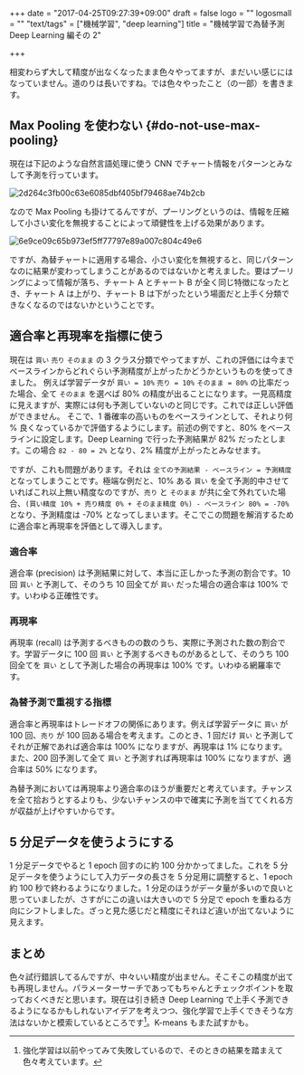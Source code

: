 +++
date = "2017-04-25T09:27:39+09:00"
draft = false
logo = ""
logosmall = ""
"text/tags" = ["機械学習", "deep learning"]
title = "機械学習で為替予測 Deep Learning 編その 2"

+++

相変わらず大して精度が出なくなったまま色々やってますが、まだいい感じにはなっていません。道のりは長いですね。では色々やったこと（の一部）を書きます。

## Max Pooling を使わない {#do-not-use-max-pooling}

現在は下記のような自然言語処理に使う CNN でチャート情報をパターンとみなして予測を行っています。

![2d264c3fb00c63e6085dbf405bf79468ae74b2cb](/image/2d264c3fb00c63e6085dbf405bf79468ae74b2cb.gif)

なので Max Pooling も掛けてるんですが、プーリングというのは、情報を圧縮して小さい変化を無視することによって頑健性を上げる効果があります。

![6e9ce09c65b973ef5ff77797e89a007c804c49e6](/image/6e9ce09c65b973ef5ff77797e89a007c804c49e6.jpg)

ですが、為替チャートに適用する場合、小さい変化を無視すると、同じパターンなのに結果が変わってしまうことがあるのではないかと考えました。要はプーリングによって情報が落ち、チャート A とチャート B が全く同じ特徴になったとき、チャート A は上がり、チャート B は下がったという場面だと上手く分類できなくなるのではないかということです。

## 適合率と再現率を指標に使う

現在は `買い` `売り` `そのまま` の 3 クラス分類でやってますが、これの評価には今までベースラインからどれぐらい予測精度が上がったかどうかというものを使ってきました。
例えば学習データが `買い = 10%` `売り = 10%` `そのまま = 80%` の比率だった場合、全て `そのまま` を選べば 80% の精度が出ることになります。一見高精度に見えますが、実際には何も予測していないのと同じです。これでは正しい評価ができません。
そこで、1 番確率の高いものをベースラインとして、それより何 % 良くなっているかで評価するようにします。前述の例ですと、80% をベースラインに設定します。Deep Learning で行った予測結果が 82% だったとします。この場合 `82 - 80 = 2%` となり、2% 精度が上がったとみなせます。

ですが、これも問題があります。それは `全ての予測結果 - ベースライン = 予測精度` となってしまうことです。極端な例だと、10% ある `買い` を全て予測的中させていればこれ以上無い精度なのですが、`売り` と `そのまま` が共に全て外れていた場合、`(買い精度 10% + 売り精度 0% + そのまま精度 0%) - ベースライン 80% = -70%` となり、予測精度は -70% となってしまいます。そこでこの問題を解消するために適合率と再現率を評価として導入します。

### 適合率

適合率 (precision) は予測結果に対して、本当に正しかった予測の割合です。10 回 `買い` と予測して、そのうち 10 回全てが `買い` だった場合の適合率は 100% です。いわゆる正確性です。

### 再現率

再現率 (recall) は予測するべきものの数のうち、実際に予測された数の割合です。学習データに 100 回 `買い` と予測するべきものがあるとして、そのうち 100 回全てを `買い` として予測した場合の再現率は 100% です。いわゆる網羅率です。

### 為替予測で重視する指標

適合率と再現率はトレードオフの関係にあります。例えば学習データに `買い` が 100 回、`売り` が 100 回ある場合を考えます。このとき、1 回だけ `買い` と予測してそれが正解であれば適合率は 100% になりますが、再現率は 1% になります。また、200 回予測して全て `買い` と予測すれば再現率は 100% になりますが、適合率は 50% になります。

為替予測においては再現率より適合率のほうが重要だと考えています。チャンスを全て拾おうとするよりも、少ないチャンスの中で確実に予測を当ててくれる方が収益が上げやすいからです。

## 5 分足データを使うようにする

1 分足データでやると 1 epoch 回すのに約 100 分かかってました。これを 5 分足データを使うようにして入力データの長さを 5 分足用に調整すると、1 epoch 約 100 秒で終わるようになりました。1 分足のほうがデータ量が多いので良いと思っていましたが、さすがにこの違いは大きいので 5 分足で epoch を重ねる方向にシフトしました。ざっと見た感じだと精度にそれほど違いが出てないように見えます。

## まとめ

色々試行錯誤してるんですが、中々いい精度が出ません。そこそこの精度が出ても再現しません。パラメーターサーチであってもちゃんとチェックポイントを取っておくべきだと思います。現在は引き続き Deep Learning で上手く予測できるようになるかもしれないアイデアを考えつつ、強化学習で上手くできそうな方法はないかと模索しているところです[^1]。K-means もまた試すかも。

[^1]: 強化学習は以前やってみて失敗しているので、そのときの結果を踏まえて色々考えています。

